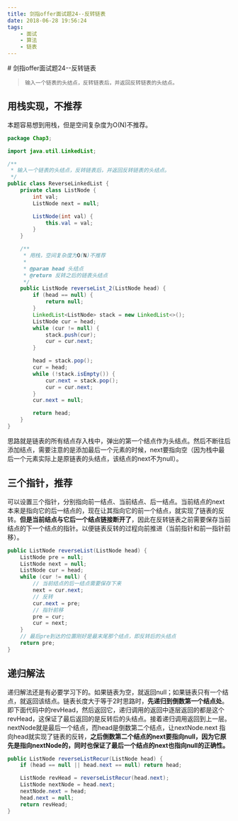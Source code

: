 ```yaml
---
title: 剑指offer面试题24--反转链表
date: 2018-06-28 19:56:24
tags: 
    - 面试
    - 算法
    - 链表
---
```

<meta name="referrer" content="no-referrer" />
# 剑指offer面试题24--反转链表

> ```
> 输入一个链表的头结点，反转链表后，并返回反转链表的头结点。
> ```

## 用栈实现，不推荐

本题容易想到用栈，但是空间复杂度为O(N)不推荐。

```java
package Chap3;

import java.util.LinkedList;

/**
 * 输入一个链表的头结点，反转链表后，并返回反转链表的头结点。
 */
public class ReverseLinkedList {
    private class ListNode {
        int val;
        ListNode next = null;

        ListNode(int val) {
            this.val = val;
        }
    }

    /**
     * 用栈，空间复杂度为O(N)不推荐
     *
     * @param head 头结点
     * @return 反转之后的链表头结点
     */
    public ListNode reverseList_2(ListNode head) {
        if (head == null) {
            return null;
        }
        LinkedList<ListNode> stack = new LinkedList<>();
        ListNode cur = head;
        while (cur != null) {
            stack.push(cur);
            cur = cur.next;
        }

        head = stack.pop();
        cur = head;
        while (!stack.isEmpty()) {
            cur.next = stack.pop();
            cur = cur.next;
        }
        cur.next = null;

        return head;
    }
}

```

思路就是链表的所有结点存入栈中，弹出的第一个结点作为头结点。然后不断往后添加结点，需要注意的是添加最后一个元素的时候，next要指向空（因为栈中最后一个元素实际上是原链表的头结点，该结点的next不为null）。

## 三个指针，推荐

可以设置三个指针，分别指向前一结点、当前结点、后一结点。当前结点的next本来是指向它的后一结点的，现在让其指向它的前一个结点，就实现了链表的反转。**但是当前结点与它后一个结点链接断开了**，因此在反转链表之前需要保存当前结点的下一个结点的指针。以便链表反转的过程向前推进（当前指针和前一指针前移）。

```java
public ListNode reverseList(ListNode head) {
  	ListNode pre = null;
  	ListNode next = null;
  	ListNode cur = head;
  	while (cur != null) {
      	// 当前结点的后一结点需要保存下来
    	next = cur.next;
      	// 反转
    	cur.next = pre;
      	// 指针前移
    	pre = cur;
    	cur = next;
  	}
  	// 最后pre到达的位置刚好是最末尾那个结点，即反转后的头结点
  	return pre;
}
```

## 递归解法

递归解法还是有必要学习下的。如果链表为空，就返回null；如果链表只有一个结点，就返回该结点。链表长度大于等于2时思路时，**先递归到倒数第一个结点处**。即下面代码中的revHead，然后返回它，递归调用的返回中逐层返回的都是这个revHead，这保证了最后返回的是反转后的头结点。接着递归调用返回到上一层。nextNode就是最后一个结点，而head是倒数第二个结点，让nextNode.next 指向head就实现了链表的反转，**之后倒数第二个结点的next要指向null，因为它原先是指向nextNode的，同时也保证了最后一个结点的next也指向null的正确性。**

```java
public ListNode reverseListRecur(ListNode head) {
  	if (head == null || head.next == null) return head;

  	ListNode revHead = reverseListRecur(head.next);
  	ListNode nextNode = head.next;
  	nextNode.next = head;
  	head.next = null;
  	return revHead;
}
```

